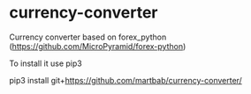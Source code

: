 # currency-converter
Currency converter based on forex_python (https://github.com/MicroPyramid/forex-python)

To install it use pip3

pip3 install git+https://github.com/martbab/currency-converter/
